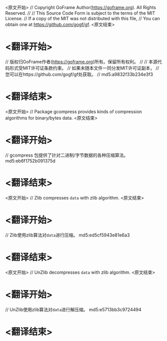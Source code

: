 
<原文开始>
// Copyright GoFrame Author(https://goframe.org). All Rights Reserved.
//
// This Source Code Form is subject to the terms of the MIT License.
// If a copy of the MIT was not distributed with this file,
// You can obtain one at https://github.com/gogf/gf.
<原文结束>

# <翻译开始>
// 版权归GoFrame作者(https://goframe.org)所有。保留所有权利。
//
// 本源代码形式受MIT许可证条款约束。
// 如果未随本文件一同分发MIT许可证副本，
// 您可以在https://github.com/gogf/gf处获取。
// md5:a9832f33b234e3f3
# <翻译结束>


<原文开始>
// Package gcompress provides kinds of compression algorithms for binary/bytes data.
<原文结束>

# <翻译开始>
// gcompress 包提供了针对二进制/字节数据的各种压缩算法。 md5:eb6f1752b091375d
# <翻译结束>


<原文开始>
// Zlib compresses `data` with zlib algorithm.
<原文结束>

# <翻译开始>
// Zlib使用zlib算法对`data`进行压缩。 md5:ed5cf5943e81e6a3
# <翻译结束>


<原文开始>
// UnZlib decompresses `data` with zlib algorithm.
<原文结束>

# <翻译开始>
// UnZlib使用zlib算法对`data`进行解压缩。 md5:e5713bb3c9724494
# <翻译结束>

